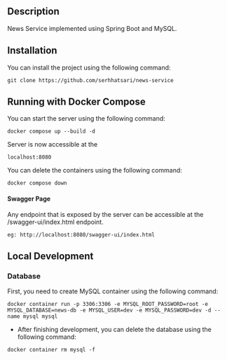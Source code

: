 ## Description

News Service implemented using Spring Boot and MySQL.

## Installation

You can install the project using the following command:

```
git clone https://github.com/serhhatsari/news-service
```

## Running with Docker Compose

You can start the server using the following command:

```
docker compose up --build -d
```

Server is now accessible at the

```
localhost:8080
```

You can delete the containers using the following command:

```
docker compose down
```

#### Swagger Page

Any endpoint that is exposed by the server can be accessible at the /swagger-ui/index.html endpoint.

```
eg: http://localhost:8080/swagger-ui/index.html
```

## Local Development

### Database

First, you need to create MySQL container using the following command:

```
docker container run -p 3306:3306 -e MYSQL_ROOT_PASSWORD=root -e MYSQL_DATABASE=news-db -e MYSQL_USER=dev -e MYSQL_PASSWORD=dev -d --name mysql mysql  
```

- After finishing development, you can delete the database using the following command:

```
docker container rm mysql -f
```